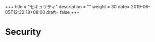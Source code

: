+++
title = "セキュリティ"
description = ""
weight = 30
date= 2019-06-05T12:30:18+08:00
draft= false
+++
# Security